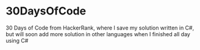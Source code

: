 # 30DaysOfCode
30 Days of Code from HackerRank, where I save my solution written in C#, but will soon add more solution in other languages when I finished all day using C#
